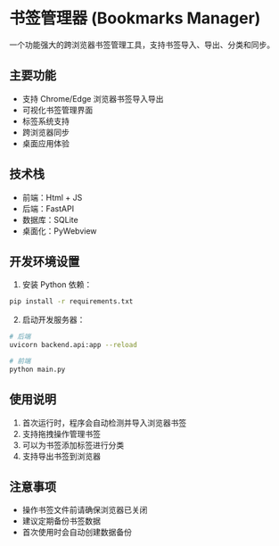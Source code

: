 # 书签管理器 (Bookmarks Manager)

一个功能强大的跨浏览器书签管理工具，支持书签导入、导出、分类和同步。

## 主要功能

- 支持 Chrome/Edge 浏览器书签导入导出
- 可视化书签管理界面
- 标签系统支持
- 跨浏览器同步
- 桌面应用体验

## 技术栈

- 前端：Html + JS
- 后端：FastAPI
- 数据库：SQLite
- 桌面化：PyWebview

## 开发环境设置

1. 安装 Python 依赖：
```bash
pip install -r requirements.txt
```

2. 启动开发服务器：
```bash
# 后端
uvicorn backend.api:app --reload

# 前端
python main.py
```

## 使用说明

1. 首次运行时，程序会自动检测并导入浏览器书签
2. 支持拖拽操作管理书签
3. 可以为书签添加标签进行分类
4. 支持导出书签到浏览器

## 注意事项

- 操作书签文件前请确保浏览器已关闭
- 建议定期备份书签数据
- 首次使用时会自动创建数据备份 